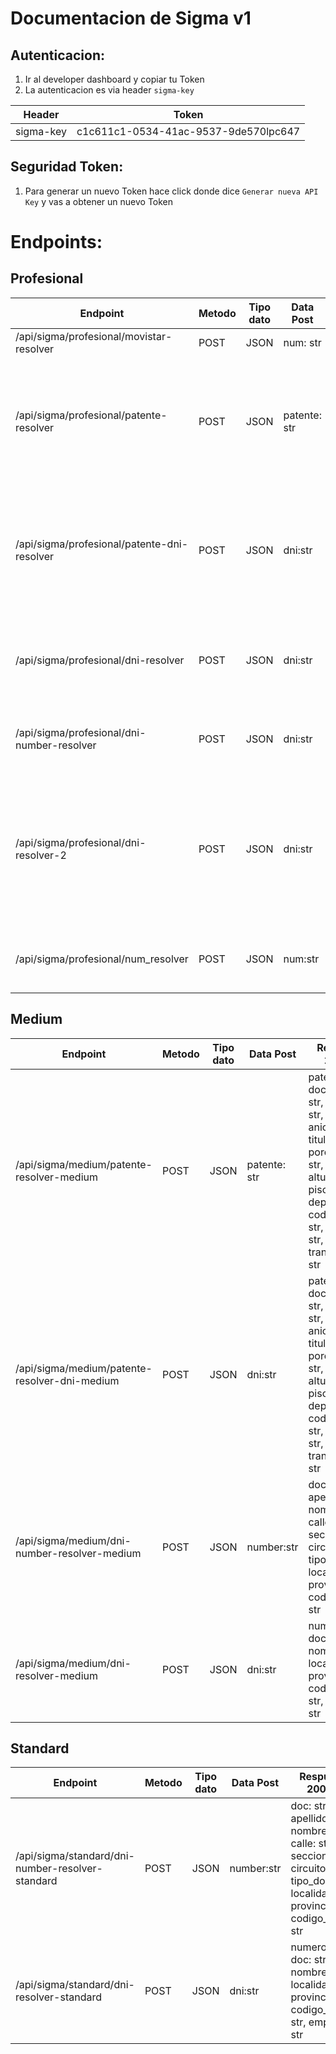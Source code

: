 # Documentacion de Sigma v1

## Autenticacion:
1. Ir al developer dashboard y copiar tu Token
2. La autenticacion es via header `sigma-key` 

| Header | Token |
| ------------- | -------------
sigma-key |c1c611c1-0534-41ac-9537-9de570lpc647 

## Seguridad Token:
1. Para generar un nuevo Token hace click donde dice `Generar nueva API Key` y vas a obtener un nuevo Token

# Endpoints:

## Profesional
| Endpoint | Metodo | Tipo dato | Data Post | Respuesta 200 OK | Respuesta 400 | Rate Limit
| ------------- | ------------- | ------------- | ------------- | ------------- | ------------- | ------------- |
/api/sigma/profesional/movistar-resolver | POST | JSON | num: str | num: str, email: str | dict: error | Ilimitado
/api/sigma/profesional/patente-resolver | POST | JSON | patente: str | patente: str, documento: str, vehiculo: str, marca: str, anio: str, titular: str, porcentaje: str, calle: str, altura: str, piso: str, depto: str, codigo_postal: str, localidad: str, transferencia: str | dict: error | Ilimitado
/api/sigma/profesional/patente-dni-resolver | POST | JSON | dni:str | patente: str, documento: str, vehiculo: str, marca: str, anio: str, titular: str, porcentaje: str, calle: str, altura: str, piso: str, depto: str, codigo_postal: str, localidad: str, transferencia: str | dict: error | Ilimitado
/api/sigma/profesional/dni-resolver | POST | JSON | dni:str | doc: str, apellido: str, nombres: str, calle: str, seccion: str, circuito: str, tipo_doc: str, localidad: str, provincia: str, codigo_postal: str | dict: error | Ilimitado
/api/sigma/profesional/dni-number-resolver | POST | JSON | dni:str | numero: str, doc: str, nombre: str, localidad: str, provincia: str, codigo_postal: str, empresa: str | dict: error | Ilimitado
/api/sigma/profesional/dni-resolver-2 | POST | JSON | dni:str | tipoDocumento: str, nroDocumento: str, apellido: str, nombre: str, sexo: str, fechaNacimiento:str, estadoCivil: str, cobertura: list => tipoCobertura: str, nombreObraSocial: str, rnos: str, vigenciaDesde: str, fechaActualizacion:str | dict: error | Ilimitado
/api/sigma/profesional/num_resolver | POST | JSON | num:str | numero: str, doc: str, nombre: str, localidad: str, provincia: str, codigo_postal: str, empresa: str | dict: error | Ilimitado

## Medium
| Endpoint | Metodo | Tipo dato | Data Post | Respuesta 200 OK | Respuesta 400 | Rate Limit
| ------------- | ------------- | ------------- | ------------- | ------------- | ------------- | ------------- |
/api/sigma/medium/patente-resolver-medium | POST | JSON | patente: str | patente: str, documento: str, vehiculo: str, marca: str, anio: str, titular: str, porcentaje: str, calle: str, altura: str, piso: str, depto: str, codigo_postal: str, localidad: str, transferencia: str | dict: error | 100 consultas / 5 min
/api/sigma/medium/patente-resolver-dni-medium | POST | JSON | dni:str | patente: str, documento: str, vehiculo: str, marca: str, anio: str, titular: str, porcentaje: str, calle: str, altura: str, piso: str, depto: str, codigo_postal: str, localidad: str, transferencia: str | dict: error | 100 consultas / 5 min
/api/sigma/medium/dni-number-resolver-medium | POST | JSON | number:str | doc: str, apellido: str, nombres: str, calle: str, seccion: str, circuito: str, tipo_doc: str, localidad: str, provincia: str, codigo_postal: str | dict: error | 100 consultas / 5 min
/api/sigma/medium/dni-resolver-medium | POST | JSON | dni:str | numero: str, doc: str, nombre: str, localidad: str, provincia: str, codigo_postal: str, empresa: str | dict: error | 100 consultas / 5 min

## Standard
| Endpoint | Metodo | Tipo dato | Data Post | Respuesta 200 OK | Respuesta 400 | Rate Limit
| ------------- | ------------- | ------------- | ------------- | ------------- | ------------- | ------------- |
/api/sigma/standard/dni-number-resolver-standard| POST | JSON | number:str | doc: str, apellido: str, nombres: str, calle: str, seccion: str, circuito: str, tipo_doc: str, localidad: str, provincia: str, codigo_postal: str | dict: error | 15 consultas / 30 minutos
/api/sigma/standard/dni-resolver-standard | POST | JSON | dni:str | numero: str, doc: str, nombre: str, localidad: str, provincia: str, codigo_postal: str, empresa: str | dict: error | 15 consultas / 30 minutos
